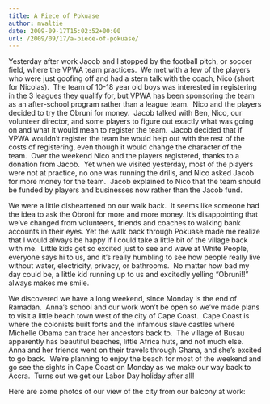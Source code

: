 ```yaml
---
title: A Piece of Pokuase
author: mvaltie
date: 2009-09-17T15:02:52+00:00
url: /2009/09/17/a-piece-of-pokuase/
---
```

Yesterday after work Jacob and I stopped by the football pitch, or soccer field, where the VPWA team practices.  We met with a few of the players who were just goofing off and had a stern talk with the coach, Nico (short for Nicolas).  The team of 10-18 year old boys was interested in registering in the 3 leagues they qualify for, but VPWA has been sponsoring the team as an after-school program rather than a league team.  Nico and the players decided to try the Obruni for money.  Jacob talked with Ben, Nico, our volunteer director, and some players to figure out exactly what was going on and what it would mean to register the team.  Jacob decided that if VPWA wouldn’t register the team he would help out with the rest of the costs of registering, even though it would change the character of the team.  Over the weekend Nico and the players registered, thanks to a donation from Jacob.  Yet when we visited yesterday, most of the players were not at practice, no one was running the drills, and Nico asked Jacob for more money for the team.  Jacob explained to Nico that the team should be funded by players and businesses now rather than the Jacob fund.

We were a little disheartened on our walk back.  It seems like someone had the idea to ask the Obroni for more and more money. It’s disappointing that we’ve changed from volunteers, friends and coaches to walking bank accounts in their eyes. Yet the walk back through Pokuase made me realize that I would always be happy if I could take a little bit of the village back with me.  Little kids get so excited just to see and wave at White People, everyone says hi to us, and it’s really humbling to see how people really live without water, electricity, privacy, or bathrooms.  No matter how bad my day could be, a little kid running up to us and excitedly yelling “Obruni!!” always makes me smile.

We discovered we have a long weekend, since Monday is the end of Ramadan.  Anna’s school and our work won’t be open so we’ve made plans to visit a little beach town west of the city of Cape Coast.  Cape Coast is where the colonists built forts and the infamous slave castles where Michelle Obama can trace her ancestors back to.  The village of Busau apparently has beautiful beaches, little Africa huts, and not much else.  Anna and her friends went on their travels through Ghana, and she’s excited to go back.  We’re planning to enjoy the beach for most of the weekend and go see the sights in Cape Coast on Monday as we make our way back to Accra.  Turns out we get our Labor Day holiday after all!

Here are some photos of our view of the city from our balcony at work: